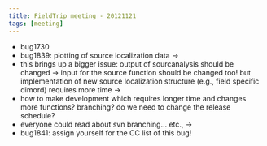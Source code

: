 ```yaml
---
title: FieldTrip meeting - 20121121
tags: [meeting]
---
```


- bug1730
- bug1839: plotting of source localization data ->
- this brings up a bigger issue: output of sourcanalysis should be changed -> input for the source function should be changed too! but implementation of new source localization structure (e.g., field specific dimord) requires more time ->
- how to make development which requires longer time and changes more functions? branching? do we need to change the release schedule?
- everyone could read about svn branching... etc., ->
- bug1841: assign yourself for the CC list of this bug!
